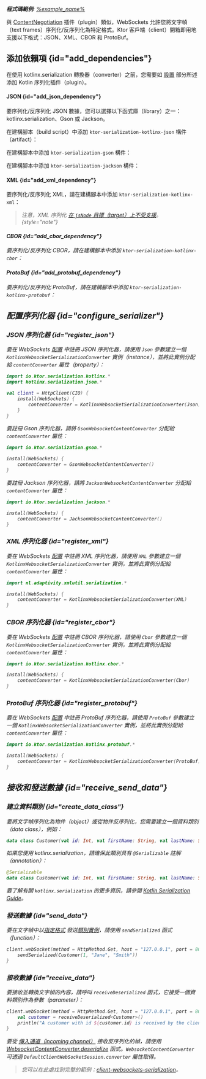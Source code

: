 [//]: # (title: Ktor Client 中的 WebSockets 序列化)

<show-structure for="chapter" depth="2"/>

<tldr>
<var name="example_name" value="client-websockets-serialization"/>
<p>
    <b>程式碼範例</b>:
    <a href="https://github.com/ktorio/ktor-documentation/tree/%ktor_version%/codeSnippets/snippets/%example_name%">
        %example_name%
    </a>
</p>
</tldr>

與 [ContentNegotiation](client-serialization.md) 插件（plugin）類似，WebSockets 允許您將文字幀（text frames）序列化/反序列化為特定格式。Ktor 客戶端（client）開箱即用地支援以下格式：JSON、XML、CBOR 和 ProtoBuf。

## 添加依賴項 {id="add_dependencies"}

在使用 kotlinx.serialization 轉換器（converter）之前，您需要如 [設置](https://github.com/Kotlin/kotlinx.serialization#setup) 部分所述添加 Kotlin 序列化插件（plugin）。

#### JSON {id="add_json_dependency"}

要序列化/反序列化 JSON 數據，您可以選擇以下函式庫（library）之一：kotlinx.serialization、Gson 或 Jackson。

<Tabs group="json-libraries">
<TabItem title="kotlinx.serialization" group-key="kotlinx">

在建構腳本（build script）中添加 `ktor-serialization-kotlinx-json` 構件（artifact）：

<var name="artifact_name" value="ktor-serialization-kotlinx-json"/>
<Tabs group="languages">
    <TabItem title="Gradle (Kotlin)" group-key="kotlin">
        <code-block lang="Kotlin" code="            implementation(&quot;io.ktor:%artifact_name%:$ktor_version&quot;)"/>
    </TabItem>
    <TabItem title="Gradle (Groovy)" group-key="groovy">
        <code-block lang="Groovy" code="            implementation &quot;io.ktor:%artifact_name%:$ktor_version&quot;"/>
    </TabItem>
    <TabItem title="Maven" group-key="maven">
        <code-block lang="XML" code="            &lt;dependency&gt;&#10;                &lt;groupId&gt;io.ktor&lt;/groupId&gt;&#10;                &lt;artifactId&gt;%artifact_name%-jvm&lt;/artifactId&gt;&#10;                &lt;version&gt;${ktor_version}&lt;/version&gt;&#10;            &lt;/dependency&gt;"/>
    </TabItem>
</Tabs>

</TabItem>
<TabItem title="Gson" group-key="gson">

在建構腳本中添加 `ktor-serialization-gson` 構件：

<var name="artifact_name" value="ktor-serialization-gson"/>
<Tabs group="languages">
    <TabItem title="Gradle (Kotlin)" group-key="kotlin">
        <code-block lang="Kotlin" code="            implementation(&quot;io.ktor:%artifact_name%:$ktor_version&quot;)"/>
    </TabItem>
    <TabItem title="Gradle (Groovy)" group-key="groovy">
        <code-block lang="Groovy" code="            implementation &quot;io.ktor:%artifact_name%:$ktor_version&quot;"/>
    </TabItem>
    <TabItem title="Maven" group-key="maven">
        <code-block lang="XML" code="            &lt;dependency&gt;&#10;                &lt;groupId&gt;io.ktor&lt;/groupId&gt;&#10;                &lt;artifactId&gt;%artifact_name%-jvm&lt;/artifactId&gt;&#10;                &lt;version&gt;${ktor_version}&lt;/version&gt;&#10;            &lt;/dependency&gt;"/>
    </TabItem>
</Tabs>

</TabItem>
<TabItem title="Jackson" group-key="jackson">

在建構腳本中添加 `ktor-serialization-jackson` 構件：

<var name="artifact_name" value="ktor-serialization-jackson"/>
<Tabs group="languages">
    <TabItem title="Gradle (Kotlin)" group-key="kotlin">
        <code-block lang="Kotlin" code="            implementation(&quot;io.ktor:%artifact_name%:$ktor_version&quot;)"/>
    </TabItem>
    <TabItem title="Gradle (Groovy)" group-key="groovy">
        <code-block lang="Groovy" code="            implementation &quot;io.ktor:%artifact_name%:$ktor_version&quot;"/>
    </TabItem>
    <TabItem title="Maven" group-key="maven">
        <code-block lang="XML" code="            &lt;dependency&gt;&#10;                &lt;groupId&gt;io.ktor&lt;/groupId&gt;&#10;                &lt;artifactId&gt;%artifact_name%-jvm&lt;/artifactId&gt;&#10;                &lt;version&gt;${ktor_version}&lt;/version&gt;&#10;            &lt;/dependency&gt;"/>
    </TabItem>
</Tabs>

</TabItem>
</Tabs>

#### XML {id="add_xml_dependency"}

要序列化/反序列化 XML，請在建構腳本中添加 `ktor-serialization-kotlinx-xml`：

<var name="artifact_name" value="ktor-serialization-kotlinx-xml"/>
<Tabs group="languages">
    <TabItem title="Gradle (Kotlin)" group-key="kotlin">
        <code-block lang="Kotlin" code="            implementation(&quot;io.ktor:%artifact_name%:$ktor_version&quot;)"/>
    </TabItem>
    <TabItem title="Gradle (Groovy)" group-key="groovy">
        <code-block lang="Groovy" code="            implementation &quot;io.ktor:%artifact_name%:$ktor_version&quot;"/>
    </TabItem>
    <TabItem title="Maven" group-key="maven">
        <code-block lang="XML" code="            &lt;dependency&gt;&#10;                &lt;groupId&gt;io.ktor&lt;/groupId&gt;&#10;                &lt;artifactId&gt;%artifact_name%-jvm&lt;/artifactId&gt;&#10;                &lt;version&gt;${ktor_version}&lt;/version&gt;&#10;            &lt;/dependency&gt;"/>
    </TabItem>
</Tabs>

> 注意，XML 序列化 [在 `jsNode` 目標（target）上不受支援](https://github.com/pdvrieze/xmlutil/issues/83)。
{style="note"}

#### CBOR {id="add_cbor_dependency"}

要序列化/反序列化 CBOR，請在建構腳本中添加 `ktor-serialization-kotlinx-cbor`：

<var name="artifact_name" value="ktor-serialization-kotlinx-cbor"/>
<Tabs group="languages">
    <TabItem title="Gradle (Kotlin)" group-key="kotlin">
        <code-block lang="Kotlin" code="            implementation(&quot;io.ktor:%artifact_name%:$ktor_version&quot;)"/>
    </TabItem>
    <TabItem title="Gradle (Groovy)" group-key="groovy">
        <code-block lang="Groovy" code="            implementation &quot;io.ktor:%artifact_name%:$ktor_version&quot;"/>
    </TabItem>
    <TabItem title="Maven" group-key="maven">
        <code-block lang="XML" code="            &lt;dependency&gt;&#10;                &lt;groupId&gt;io.ktor&lt;/groupId&gt;&#10;                &lt;artifactId&gt;%artifact_name%-jvm&lt;/artifactId&gt;&#10;                &lt;version&gt;${ktor_version}&lt;/version&gt;&#10;            &lt;/dependency&gt;"/>
    </TabItem>
</Tabs>

#### ProtoBuf {id="add_protobuf_dependency"}

要序列化/反序列化 ProtoBuf，請在建構腳本中添加 `ktor-serialization-kotlinx-protobuf`：

<var name="artifact_name" value="ktor-serialization-kotlinx-protobuf"/>
<Tabs group="languages">
    <TabItem title="Gradle (Kotlin)" group-key="kotlin">
        <code-block lang="Kotlin" code="            implementation(&quot;io.ktor:%artifact_name%:$ktor_version&quot;)"/>
    </TabItem>
    <TabItem title="Gradle (Groovy)" group-key="groovy">
        <code-block lang="Groovy" code="            implementation &quot;io.ktor:%artifact_name%:$ktor_version&quot;"/>
    </TabItem>
    <TabItem title="Maven" group-key="maven">
        <code-block lang="XML" code="            &lt;dependency&gt;&#10;                &lt;groupId&gt;io.ktor&lt;/groupId&gt;&#10;                &lt;artifactId&gt;%artifact_name%-jvm&lt;/artifactId&gt;&#10;                &lt;version&gt;${ktor_version}&lt;/version&gt;&#10;            &lt;/dependency&gt;"/>
    </TabItem>
</Tabs>

## 配置序列化器 {id="configure_serializer"}

### JSON 序列化器 {id="register_json"}

<Tabs group="json-libraries">
<TabItem title="kotlinx.serialization" group-key="kotlinx">

要在 WebSockets [配置](client-websockets.topic#install_plugin) 中註冊 JSON 序列化器，請使用 `Json` 參數建立一個 `KotlinxWebsocketSerializationConverter` 實例（instance），並將此實例分配給 `contentConverter` 屬性（property）：

```kotlin
import io.ktor.serialization.kotlinx.*
import kotlinx.serialization.json.*

val client = HttpClient(CIO) {
    install(WebSockets) {
        contentConverter = KotlinxWebsocketSerializationConverter(Json)
    }
}
```

</TabItem>
<TabItem title="Gson" group-key="gson">

要註冊 Gson 序列化器，請將 `GsonWebsocketContentConverter` 分配給 `contentConverter` 屬性：

```kotlin
import io.ktor.serialization.gson.*

install(WebSockets) {
    contentConverter = GsonWebsocketContentConverter()
}
```

</TabItem>
<TabItem title="Jackson" group-key="jackson">

要註冊 Jackson 序列化器，請將 `JacksonWebsocketContentConverter` 分配給 `contentConverter` 屬性：

```kotlin
import io.ktor.serialization.jackson.*

install(WebSockets) {
    contentConverter = JacksonWebsocketContentConverter()
}
```

</TabItem>
</Tabs>

### XML 序列化器 {id="register_xml"}

要在 WebSockets [配置](client-websockets.topic#install_plugin) 中註冊 XML 序列化器，請使用 `XML` 參數建立一個 `KotlinxWebsocketSerializationConverter` 實例，並將此實例分配給 `contentConverter` 屬性：

```kotlin
import nl.adaptivity.xmlutil.serialization.*

install(WebSockets) {
    contentConverter = KotlinxWebsocketSerializationConverter(XML)
}
```

### CBOR 序列化器 {id="register_cbor"}
要在 WebSockets [配置](client-websockets.topic#install_plugin) 中註冊 CBOR 序列化器，請使用 `Cbor` 參數建立一個 `KotlinxWebsocketSerializationConverter` 實例，並將此實例分配給 `contentConverter` 屬性：

```kotlin
import io.ktor.serialization.kotlinx.cbor.*

install(WebSockets) {
    contentConverter = KotlinxWebsocketSerializationConverter(Cbor)
}
```

### ProtoBuf 序列化器 {id="register_protobuf"}
要在 WebSockets [配置](client-websockets.topic#install_plugin) 中註冊 ProtoBuf 序列化器，請使用 `ProtoBuf` 參數建立一個 `KotlinxWebsocketSerializationConverter` 實例，並將此實例分配給 `contentConverter` 屬性：

```kotlin
import io.ktor.serialization.kotlinx.protobuf.*

install(WebSockets) {
    contentConverter = KotlinxWebsocketSerializationConverter(ProtoBuf)
}
```

## 接收和發送數據 {id="receive_send_data"}
### 建立資料類別 {id="create_data_class"}

要將文字幀序列化為物件（object）或從物件反序列化，您需要建立一個資料類別（data class），例如：

```kotlin
data class Customer(val id: Int, val firstName: String, val lastName: String)
```

如果您使用 kotlinx.serialization，請確保此類別具有 `@Serializable` 註解（annotation）：

```kotlin
@Serializable
data class Customer(val id: Int, val firstName: String, val lastName: String)
```

要了解有關 `kotlinx.serialization` 的更多資訊，請參閱 [Kotlin Serialization Guide](https://github.com/Kotlin/kotlinx.serialization/blob/master/docs/serialization-guide.md)。

### 發送數據 {id="send_data"}

要在文字幀中以[指定格式](#configure_serializer) 發送[類別實例](#create_data_class)，請使用 `sendSerialized` 函式（function）：

```kotlin
client.webSocket(method = HttpMethod.Get, host = "127.0.0.1", port = 8080, path = "/customer") {
    sendSerialized(Customer(1, "Jane", "Smith"))
}
```

### 接收數據 {id="receive_data"}

要接收並轉換文字幀的內容，請呼叫 `receiveDeserialized` 函式，它接受一個資料類別作為參數（parameter）：

```kotlin
client.webSocket(method = HttpMethod.Get, host = "127.0.0.1", port = 8080, path = "/customer/1") {
    val customer = receiveDeserialized<Customer>()
    println("A customer with id ${customer.id} is received by the client.")
}
```

要從 [傳入通道（incoming channel）](client-websockets.topic#incoming) 接收反序列化的幀，請使用 [WebsocketContentConverter.deserialize](https://api.ktor.io/ktor-shared/ktor-serialization/io.ktor.serialization/-websocket-content-converter/deserialize.html) 函式。`WebsocketContentConverter` 可透過 `DefaultClientWebSocketSession.converter` 屬性取得。

> 您可以在此處找到完整的範例：[client-websockets-serialization](https://github.com/ktorio/ktor-documentation/tree/%ktor_version%/codeSnippets/snippets/client-websockets-serialization)。